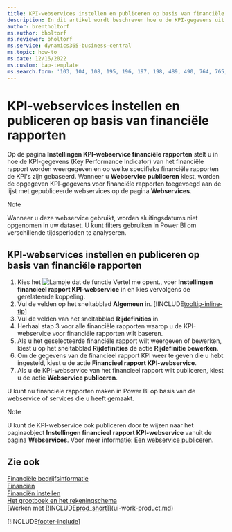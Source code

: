 ```yaml
---
title: KPI-webservices instellen en publiceren op basis van financiële rapporten
description: In dit artikel wordt beschreven hoe u de KPI-gegevens uit het financieel rapport weergeeft op basis van specifieke financiële rapporten.
author: brentholtorf
ms.author: bholtorf
ms.reviewer: bholtorf
ms.service: dynamics365-business-central
ms.topic: how-to
ms.date: 12/16/2022
ms.custom: bap-template
ms.search.form: '103, 104, 108, 195, 196, 197, 198, 489, 490, 764, 765, 766'
---
```

# <a name="set-up-and-publish-kpi-web-services-based-on-financial-reports"></a><a name="set-up-and-publish-kpi-web-services-based-on-financial-reports"></a><a name="set-up-and-publish-kpi-web-services-based-on-financial-reports"></a>KPI-webservices instellen en publiceren op basis van financiële rapporten

Op de pagina **Instellingen KPI-webservice financiële rapporten** stelt u in hoe de KPI-gegevens (Key Performance Indicator) van het financiële rapport worden weergegeven en op welke specifieke financiële rapporten de KPI's zijn gebaseerd. Wanneer u **Webservice publiceren** kiest, worden de opgegeven KPI-gegevens voor financiële rapporten toegevoegd aan de lijst met gepubliceerde webservices op de pagina **Webservices**.

> [!NOTE]
> Wanneer u deze webservice gebruikt, worden sluitingsdatums niet opgenomen in uw dataset. U kunt filters gebruiken in Power BI om verschillende tijdsperioden te analyseren.

## <a name="set-up-and-publish-a-kpi-web-service-based-on-financial-reports"></a><a name="set-up-and-publish-a-kpi-web-service-based-on-financial-reports"></a><a name="set-up-and-publish-a-kpi-web-service-based-on-financial-reports"></a>KPI-webservices instellen en publiceren op basis van financiële rapporten
  
1. Kies het ![Lampje dat de functie Vertel me opent.](media/ui-search/search_small.png "Vertel me wat u wilt doen"), voer **Instellingen financieel rapport KPI-webservice** in en kies vervolgens de gerelateerde koppeling.
2. Vul de velden op het sneltabblad **Algemeen** in. [!INCLUDE[tooltip-inline-tip](includes/tooltip-inline-tip_md.md)]
3. Vul de velden van het sneltabblad **Rijdefinities** in.
4. Herhaal stap 3 voor alle financiële rapporten waarop u de KPI-webservice voor financiële rapporten wilt baseren.  
5. Als u het geselecteerde financiële rapport wilt weergeven of bewerken, kiest u op het sneltabblad **Rijdefinities** de actie **Rijdefinitie bewerken**.
6. Om de gegevens van de financieel rapport KPI weer te geven die u hebt ingesteld, kiest u de actie **Financieel rapport KPI-webservice**.
7. Als u de KPI-webservice van het financieel rapport wilt publiceren, kiest u de actie **Webservice publiceren**.

U kunt nu financiële rapporten maken in Power BI op basis van de webservice of services die u heeft gemaakt.

> [!NOTE]  
> U kunt de KPI-webservice ook publiceren door te wijzen naar het paginaobject **Instellingen financieel rapport KPI-webservice** vanuit de pagina **Webservices**. Voor meer informatie: [Een webservice publiceren](across-how-publish-web-service.md).

## <a name="see-also"></a><a name="see-also"></a><a name="see-also"></a>Zie ook

[Financiële bedrijfsinformatie](bi.md)  
[Financiën](finance.md)  
[Financiën instellen](finance-setup-finance.md)  
[Het grootboek en het rekeningschema](finance-general-ledger.md)  
[Werken met [!INCLUDE[prod_short](includes/prod_short.md)]](ui-work-product.md)

[!INCLUDE[footer-include](includes/footer-banner.md)]
